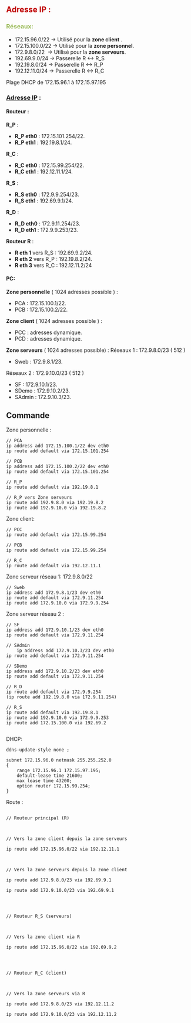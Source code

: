 ## <font color="#c00000">Adresse IP :</font>

### <font color="#9bbb59">Réseaux: </font>
- 172.15.96.0/22 → Utilisé pour la **zone client** .
- 172.15.100.0/22 → Utilisé pour la **zone personnel**.
- 172.9.8.0/22  → Utilisé pour la **zone serveurs**.
- 192.69.9.0/24 → Passerelle R <-> R_S
- 192.19.8.0/24 → Passerelle R <-> R_P
- 192.12.11.0/24 → Passerelle R <-> R_C

Plage DHCP de 172.15.96.1 à 172.15.97.195

  
### <u>Adresse IP</u> : 
#### **Routeur** :
**R_P** :
- **R_P eth0** : 172.15.101.254/22.
- **R_P eth1** : 192.19.8.1/24.  

**R_C** :
- **R_C eth0** : 172.15.99.254/22.
- **R_C eth1** : 192.12.11.1/24.

**R_S** :
- **R_S eth0** : 172.9.9.254/23.
- **R_S eth1** : 192.69.9.1/24.

**R_D** :
- **R_D eth0** : 172.9.11.254/23.
- **R_D eth1** : 172.9.9.253/23.

**Routeur R** :
- **R eth 1** vers R_S : 192.69.9.2/24.
- **R eth 2** vers R_P : 192.19.8.2/24.
- **R eth 3** vers R_C : 192.12.11.2/24
#### **PC**:
**Zone personnelle** ( 1024 adresses possible ) :
- PCA : 172.15.100.1/22.
- PCB : 172.15.100.2/22.

**Zone client** ( 1024 adresses possible ) :
- PCC : adresses dynamique.
- PCD : adresses dynamique.
  
**Zone serveurs** ( 1024 adresses possible) : 
Réseaux 1 : 172.9.8.0/23 ( 512 )
- Sweb : 172.9.8.1/23.

Réseaux 2 : 172.9.10.0/23 ( 512 ) 
- SF : 172.9.10.1/23.
- SDemo : 172.9.10.2/23.
- SAdmin : 172.9.10.3/23.

## **Commande**

Zone personnelle : 

```
// PCA
ip address add 172.15.100.1/22 dev eth0
ip route add default via 172.15.101.254

// PCB
ip address add 172.15.100.2/22 dev eth0
ip route add default via 172.15.101.254

// R_P
ip route add default via 192.19.8.1

// R_P vers Zone serveurs
ip route add 192.9.8.0 via 192.19.8.2
ip route add 192.9.10.0 via 192.19.8.2

```

Zone client: 

```
// PCC
ip route add default via 172.15.99.254

// PCB
ip route add default via 172.15.99.254

// R_C
ip route add default via 192.12.11.1
```
  
Zone serveur réseau 1: 172.9.8.0/22

```
// Sweb
ip address add 172.9.8.1/23 dev eth0
ip route add default via 172.9.11.254
ip route add 172.9.10.0 via 172.9.9.254  
```

Zone serveur réseau 2 :

```
// SF
ip address add 172.9.10.1/23 dev eth0
ip route add default via 172.9.11.254

// SAdmin
	ip address add 172.9.10.3/23 dev eth0
ip route add default via 172.9.11.254

// SDemo
ip address add 172.9.10.2/23 dev eth0
ip route add default via 172.9.11.254

// R_D
ip route add default via 172.9.9.254
(ip route add 192.19.8.0 via 172.9.11.254)  

// R_S 
ip route add default via 192.19.8.1
ip route add 192.9.10.0 via 172.9.9.253
ip route add 172.15.100.0 via 192.69.2  
  
```


DHCP:

```
ddns-update-style none ;

subnet 172.15.96.0 netmask 255.255.252.0
{
	range 172.15.96.1 172.15.97.195;
	default-lease time 21600;
	max lease time 43200;
	option router 172.15.99.254;
}
```


Route : 

```

// Routeur principal (R)

  

// Vers la zone client depuis la zone serveurs

ip route add 172.15.96.0/22 via 192.12.11.1

  

// Vers la zone serveurs depuis la zone client

ip route add 172.9.8.0/23 via 192.69.9.1

ip route add 172.9.10.0/23 via 192.69.9.1

  
  

// Routeur R_S (serveurs)

  

// Vers la zone client via R

ip route add 172.15.96.0/22 via 192.69.9.2

  
  

// Routeur R_C (client)

  

// Vers la zone serveurs via R

ip route add 172.9.8.0/23 via 192.12.11.2

ip route add 172.9.10.0/23 via 192.12.11.2

```

  
